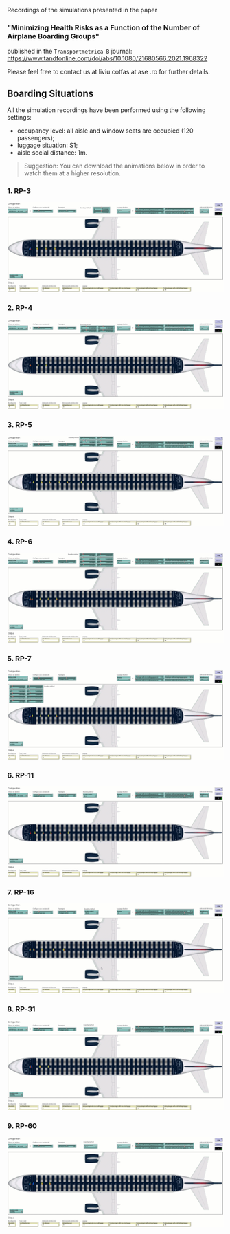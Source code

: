 Recordings of the simulations presented in the paper
### **"Minimizing Health Risks as a Function of the Number of Airplane Boarding Groups"** 
published in the `Transportmetrica B` journal: https://www.tandfonline.com/doi/abs/10.1080/21680566.2021.1968322

Please feel free to contact us at liviu.cotfas at ase .ro for further details. 

## Boarding Situations

All the simulation recordings have been performed using the following settings:
- occupancy level: all aisle and window seats are occupied (120 passengers);
- luggage situation: S1;
- aisle social distance: 1m.

> Suggestion: You can download the animations below in order to watch them at a higher resolution.

### 1. RP-3
[![rp-3](recordings/rp-3.gif)](recordings/rp-3.gif)
### 2. RP-4
[![rp-4](recordings/rp-4.gif)](recordings/rp-4.gif)
### 3. RP-5
[![rp-5](recordings/rp-5.gif)](recordings/rp-5.gif)
### 4. RP-6
[![rp-6](recordings/rp-6.gif)](recordings/rp-6.gif)
### 5. RP-7
[![rp-7](recordings/rp-7.gif)](recordings/rp-7.gif)
### 6. RP-11
[![rp-11](recordings/rp-11.gif)](recordings/rp-11.gif)
### 7. RP-16
[![rp-16](recordings/rp-16.gif)](recordings/rp-16.gif)
### 8. RP-31
[![rp-31](recordings/rp-31.gif)](recordings/rp-31.gif)
### 9. RP-60
[![rp-60](recordings/rp-60.gif)](recordings/rp-60.gif)

